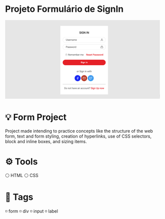 # Projeto Formulário de SignIn

![Projeto Preview](https://github.com/bellacristsantos/signinform/blob/master/assets/project-preview.png?raw=true)

# :bulb: Form Project

Project made intending to practice concepts like the structure of the web form, text and form styling, creation of hyperlinks, use of CSS selectors, block and inline boxes, and sizing items.


# :gear: Tools

:white_circle:  HTML
:white_circle:  CSS


# :round_pushpin: Tags

:white_medium_small_square: form
:white_medium_small_square: div
:white_medium_small_square: input
:white_medium_small_square: label
